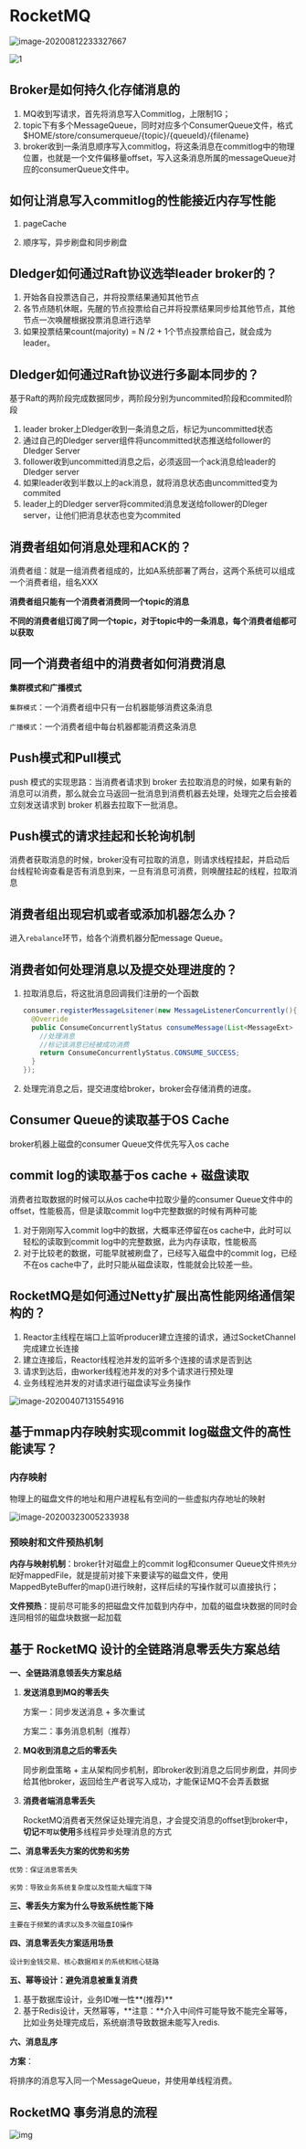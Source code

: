 # RocketMQ

![image-20200812233327667](../typ-pic/image-20200812233327667.png)

![1](../typ-pic/1.png)

## Broker是如何持久化存储消息的

1. MQ收到写请求，首先将消息写入Commitlog，上限制1G；
2. topic下有多个MessageQueue，同时对应多个ConsumerQueue文件，格式$HOME/store/consumerqueue/{topic}/{queueId}/{filename}
3. broker收到一条消息顺序写入commitlog，将这条消息在commitlog中的物理位置，也就是一个文件偏移量offset，写入这条消息所属的messageQueue对应的consumerQueue文件中。

## 如何让消息写入commitlog的性能接近内存写性能

1. pageCache

2. 顺序写，异步刷盘和同步刷盘

## Dledger如何通过Raft协议选举leader broker的？

1. 开始各自投票选自己，并将投票结果通知其他节点
2. 各节点随机休眠，先醒的节点投票给自己并将投票结果同步给其他节点，其他节点一次唤醒根据投票消息进行选举
3. 如果投票结果count(majority) = N /2 + 1个节点投票给自己，就会成为leader。

## Dledger如何通过Raft协议进行多副本同步的？

基于Raft的两阶段完成数据同步，两阶段分别为uncommited阶段和commited阶段

1. leader broker上Dledger收到一条消息之后，标记为uncommitted状态
2. 通过自己的Dledger server组件将uncommitted状态推送给follower的Dledger Server
3. follower收到uncommitted消息之后，必须返回一个ack消息给leader的Dledger server
4. 如果leader收到半数以上的ack消息，就将消息状态由uncommitted变为commited
5. leader上的Dledger server将commited消息发送给follower的Dleger server，让他们把消息状态也变为commited

## 消费者组如何消息处理和ACK的？

消费者组：就是一组消费者组成的，比如A系统部署了两台，这两个系统可以组成一个消费者组，组名XXX

**消费者组只能有一个消费者消费同一个topic的消息**

**不同的消费者组订阅了同一个topic，对于topic中的一条消息，每个消费者组都可以获取**

## 同一个消费者组中的消费者如何消费消息

**集群模式和广播模式**

`集群模式`：一个消费者组中只有一台机器能够消费这条消息

`广播模式`：一个消费者组中每台机器都能消费这条消息

## Push模式和Pull模式

push 模式的实现思路：当消费者请求到 broker 去拉取消息的时候，如果有新的消息可以消费，那么就会立马返回一批消息到消费机器去处理，处理完之后会接着立刻发送请求到 broker 机器去拉取下一批消息。

## Push模式的请求挂起和长轮询机制

消费者获取消息的时候，broker没有可拉取的消息，则请求线程挂起，并启动后台线程轮询查看是否有消息到来，一旦有消息可消费，则唤醒挂起的线程，拉取消息

## 消费者组出现宕机或者或添加机器怎么办？

进入`rebalance`环节，给各个消费机器分配message Queue。

## 消费者如何处理消息以及提交处理进度的？

1. 拉取消息后，将这批消息回调我们注册的一个函数

   ```java
   consumer.registerMessageLsitener(new MessageListenerConcurrently(){
     @Override
     public ConsumeConcurrentlyStatus consumeMessage(List<MessageExt> msgs, ConsumeConcurrentlyContext context){
       //处理消息
       //标记该消息已经被成功消费
       return ConsumeConcurrentlyStatus.CONSUME_SUCCESS;
     }
   });
   ```

2. 处理完消息之后，提交进度给broker，broker会存储消费的进度。

## Consumer Queue的读取基于OS Cache

broker机器上磁盘的consumer Queue文件优先写入os cache

## commit log的读取基于os cache + 磁盘读取

消费者拉取数据的时候可以从os cache中拉取少量的consumer Queue文件中的offset，性能极高，但是读取commit log中完整数据的时候有两种可能

1. 对于刚刚写入commit log中的数据，大概率还停留在os cache中，此时可以轻松的读取到commit log中的完整数据，此为内存读取，性能极高
2. 对于比较老的数据，可能早就被刷盘了，已经写入磁盘中的commit log，已经不在os cache中了，此时只能从磁盘读取，性能就会比较差一些。

## RocketMQ是如何通过Netty扩展出高性能网络通信架构的？

1. Reactor主线程在端口上监听producer建立连接的请求，通过SocketChannel完成建立长连接
2. 建立连接后，Reactor线程池并发的监听多个连接的请求是否到达
3. 请求到达后，由worker线程池并发的对多个请求进行预处理
4. 业务线程池并发的对请求进行磁盘读写业务操作

![image-20200407131554916](../typ-pic/image-20200407131554916-1119070-0166573.png)

## 基于mmap内存映射实现commit log磁盘文件的高性能读写？

### 内存映射

物理上的磁盘文件的地址和用户进程私有空间的一些虚拟内存地址的映射

![image-20200323005233938](../typ-pic/image-20200323005233938-1119080-0166643.png)

### 预映射和文件预热机制

**内存与映射机制**：broker针对磁盘上的commit log和consumer Queue文件`预先分配`好mappedFile，就是提前对接下来要读写的磁盘文件，使用MappedByteBuffer的map()进行映射，这样后续的写操作就可以直接执行；

**文件预热**：提前尽可能多的把磁盘文件加载到内存中，加载的磁盘块数据的同时会连同相邻的磁盘块数据一起加载

## 基于 RocketMQ 设计的全链路消息零丢失方案总结

**一、全链路消息领丢失方案总结**

1. **发送消息到MQ的零丢失**

   方案一：同步发送消息 + 多次重试

   方案二：事务消息机制（推荐）

2. **MQ收到消息之后的零丢失**

   同步刷盘策略 + 主从架构同步机制，即broker收到消息之后同步刷盘，并同步给其他broker，返回给生产者说写入成功，才能保证MQ不会弄丢数据

3. **消费者端消息零丢失**

   RocketMQ消费者天然保证处理完消息，才会提交消息的offset到broker中，**切记`不可以`使用**多线程异步处理消息的方式

**二、消息零丢失方案的优势和劣势**

	优势：保证消息零丢失
	
	劣势：导致业务系统复杂度以及性能大幅度下降

**三、零丢失方案为什么导致系统性能下降**

	主要在于频繁的请求以及多次磁盘IO操作

**四、消息零丢失方案适用场景**

	设计到金钱交易、核心数据相关的系统和核心链路

**五、幂等设计：避免消息被重复消费**

1. 基于数据库设计，业务ID唯一性**(推荐)**
2. 基于Redis设计，天然幂等，**注意：**介入中间件可能导致不能完全幂等，比如业务处理完成后，系统崩溃导致数据未能写入redis.

**六、消息乱序**

**方案**：

将排序的消息写入同一个MessageQueue，并使用单线程消费。

## RocketMQ 事务消息的流程

![img](../typ-pic/11ea249b164b893fb9c36e86ae32577a-0166652.jpg)